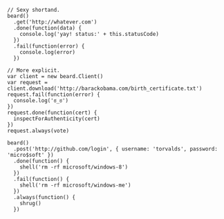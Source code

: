 
    // Sexy shortand.
    beard()
      .get('http://whatever.com')
      .done(function(data) {
        console.log('yay! status:' + this.statusCode)
      })
      .fail(function(error) {
        console.log(error)
      })

    // More explicit.
    var client = new beard.Client()
    var request = client.download('http://barackobama.com/birth_certificate.txt')
    request.fail(function(error) {
      console.log('ಠ_ಠ')
    })
    request.done(function(cert) {
      inspectForAuthenticity(cert)
    })
    request.always(vote)

    beard()
      .post('http://github.com/login', { username: 'torvalds', password: 'micro$soft' })
      .done(function() {
        shell('rm -rf microsoft/windows-8')
      })
      .fail(function() {
        shell('rm -rf microsoft/windows-me')
      })
      .always(function() {
        shrug()
      })


